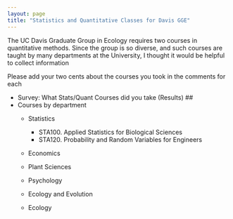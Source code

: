 ```yaml
---
layout: page
title: "Statistics and Quantitative Classes for Davis GGE"
---
```


The UC Davis Graduate Group in Ecology requires two courses in quantitative methods.  Since the group is so diverse, and such courses are taught by many departments at the University, I thought it would be helpful to collect information 

Please add your two cents about the courses you took in the comments for each 


-  <a onclick="navigate('/statsclasses/STA100.html')">Survey: What Stats/Quant Courses did you take</a><a onclick="chgifr('/statsclasses/STA100.html', 'classframe')"> (Results)</a> ##
-  Courses by department
    - Statistics
        -  <a onclick="showhide('STA100');">STA100. Applied Statistics for Biological Sciences</a>

        <iframe width="800" height="800" src="/statsclasses/STA100.html" id="STA100" frameborder="0" scrolling="no" allowtransparency="true" style="display:none;"></iframe>

        -  <a onclick="showhide('STA120');">STA120. Probability and Random Variables for Engineers</a>

        <iframe width="800" height="800" src="/statsclasses/STA120.html" id="STA120" frameborder="0" scrolling="no" allowtransparency="true" style="display:none;"></iframe>
        
    - Economics
    - Plant Sciences
    - Psychology
    - Ecology and Evolution
    - Ecology






